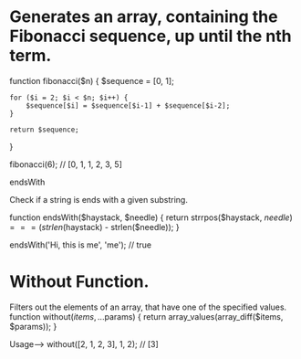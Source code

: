 
# Generates an array, containing the Fibonacci sequence, up until the nth term.

function fibonacci($n)
{
    $sequence = [0, 1];

    for ($i = 2; $i < $n; $i++) {
        $sequence[$i] = $sequence[$i-1] + $sequence[$i-2];
    }

    return $sequence;
}

fibonacci(6); // [0, 1, 1, 2, 3, 5]

endsWith

Check if a string is ends with a given substring.

function endsWith($haystack, $needle)
{
    return strrpos($haystack, $needle) === (strlen($haystack) - strlen($needle));
}

endsWith('Hi, this is me', 'me'); // true

# Without Function.
 
 Filters out the elements of an array, that have one of the specified values.
function without($items, ...$params)
{
    return array_values(array_diff($items, $params));
}

Usage-->
without([2, 1, 2, 3], 1, 2); // [3]
